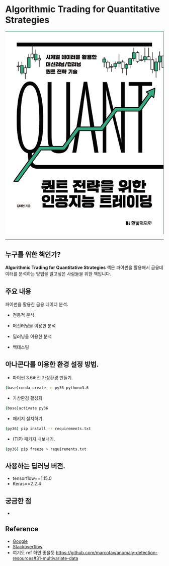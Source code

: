 # Algorithmic Trading for Quantitative Strategies

![Screenshot](bg_image.png)

-----------------

## 누구를 위한 책인가?

**Algorithmic Trading for Quantitative Strategies** 책은 파이썬을 활용해서 금융데이터를 분석하는 방법을 알고싶은 사람들을 위한 책입니다.





## 주요 내용
파이썬을 활용한 금융 데이터 분석.

 - 전통적 분석

 - 머신러닝을 이용한 분석

 - 딥러닝을 이용한 분석

 - 백테스팅


 ## 아나콘다를 이용한 환경 설정 방법.


* 파이썬 3.6버전 가상환경 만들기.
```sh
(base)conda create -n py36 python=3.6
```
* 가상환경 활성화
```sh
(base)activate py36
```

* 패키지 설치하기.
```sh
(py36) pip install -r requirements.txt
```

* (TIP) 패키지 내보내기.

```sh
(py36) pip freeze > requirements.txt
```

## 사용하는 딥러닝 버전.

 - tensorflow==1.15.0
 - Keras==2.2.4


## 궁금한 점
 - []()



## Reference

 - [Google](wwww.google.com)
 - [Stackoverflow](www.stackoverflow.com)
 - 여기도 ref 하면 좋을듯
 https://github.com/marcotav/anomaly-detection-resources#31-multivariate-data